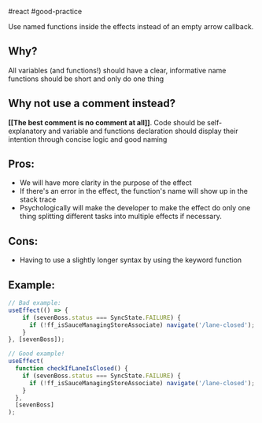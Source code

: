 #react #good-practice 

Use named functions inside the effects instead of an empty arrow callback.

## Why?
All variables (and functions!) should have a clear, informative name
functions should be short and only do one thing

## Why not use a comment instead?
**[[The best comment is no comment at all]]**. Code should be self-explanatory and variable and functions declaration should display their intention through concise logic and good naming

## Pros:
- We will have more clarity in the purpose of the effect
- If there's an error in the effect, the function's name will show up in the stack trace
- Psychologically will make the developer to make the effect do only one thing splitting different tasks into multiple effects if necessary.

## Cons:
- Having to use a slightly longer syntax by using the keyword function 

## Example:

```ts
// Bad example:
useEffect(() => {
	if (sevenBoss.status === SyncState.FAILURE) {
	  if (!ff_isSauceManagingStoreAssociate) navigate('/lane-closed');
	}
}, [sevenBoss]);
```

```ts
// Good example!
useEffect(
  function checkIfLaneIsClosed() {
    if (sevenBoss.status === SyncState.FAILURE) {
      if (!ff_isSauceManagingStoreAssociate) navigate('/lane-closed');
    }
  },
  [sevenBoss]
);
```